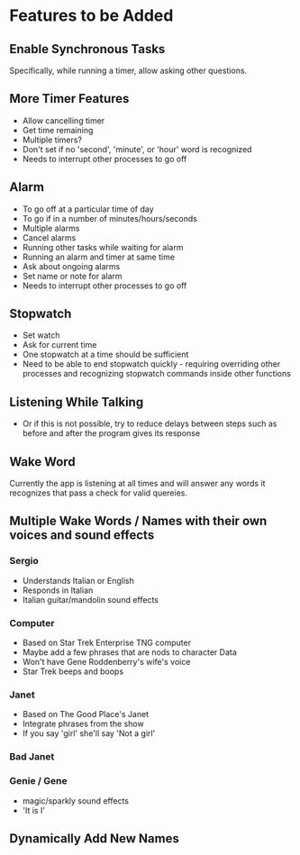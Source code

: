 # Features to be Added

## Enable Synchronous Tasks
Specifically, while running a timer, allow asking other questions.

## More Timer Features
- Allow cancelling timer
- Get time remaining
- Multiple timers?
- Don't set if no 'second', 'minute', or 'hour' word is recognized
- Needs to interrupt other processes to go off

## Alarm
- To go off at a particular time of day
- To go if in a number of minutes/hours/seconds
- Multiple alarms
- Cancel alarms
- Running other tasks while waiting for alarm
- Running an alarm and timer at same time
- Ask about ongoing alarms
- Set name or note for alarm
- Needs to interrupt other processes to go off

## Stopwatch
- Set watch
- Ask for current time
- One stopwatch at a time should be sufficient
- Need to be able to end stopwatch quickly - requiring overriding other processes and recognizing stopwatch commands inside other functions

## Listening While Talking
- Or if this is not possible, try to reduce delays between steps such as before and after the program gives its response

## Wake Word
Currently the app is listening at all times and will answer any words it recognizes that pass a check for valid quereies.

## Multiple Wake Words / Names with their own voices and sound effects

### Sergio
- Understands Italian or English
- Responds in Italian
- Italian guitar/mandolin sound effects

### Computer
- Based on Star Trek Enterprise TNG computer
- Maybe add a few phrases that are nods to character Data
- Won't have Gene Roddenberry's wife's voice
- Star Trek beeps and boops

### Janet
- Based on The Good Place's Janet
- Integrate phrases from the show
- If you say 'girl' she'll say 'Not a girl'

### Bad Janet

### Genie / Gene
- magic/sparkly sound effects
- 'It is I'

## Dynamically Add New Names
